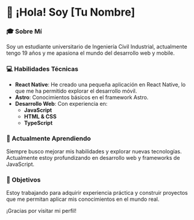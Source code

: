 # 👋 ¡Hola! Soy [Tu Nombre]

### 🎓 Sobre Mí
Soy un estudiante universitario de Ingeniería Civil Industrial, actualmente tengo 19 años y me apasiona el mundo del desarrollo web y mobile. 

### 💻 Habilidades Técnicas
- **React Native**: He creado una pequeña aplicación en React Native, lo que me ha permitido explorar el desarrollo móvil.
- **Astro**: Conocimientos básicos en el framework Astro.
- **Desarrollo Web**: Con experiencia en:
  - **JavaScript**
  - **HTML & CSS**
  - **TypeScript**

### 🌱 Actualmente Aprendiendo
Siempre busco mejorar mis habilidades y explorar nuevas tecnologías. Actualmente estoy profundizando en desarrollo web y frameworks de JavaScript.

### 🚀 Objetivos
Estoy trabajando para adquirir experiencia práctica y construir proyectos que me permitan aplicar mis conocimientos en el mundo real.

¡Gracias por visitar mi perfil!
